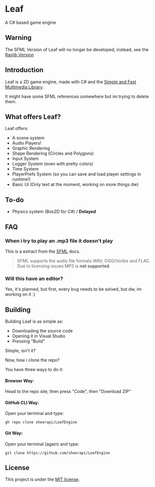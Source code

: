 # Leaf
A C# based game engine

## Warning
The SFML Version of Leaf will no longer be developed, instead, see the [Raylib Version](https://github.com/sheerapi/LeafEngineRaylibCS)

## Introduction
Leaf is a 2D game engine, made with C# and the [Simple and Fast Multimedia Library](https://www.sfml-dev.org).

It might have some SFML references somewhere but im trying to delete them.

## What offers Leaf?
Leaf offers:
- A scene system
- Audio Players!
- Graphic Rendering
- Shape Rendering (Circles and Polygons)
- Input System
- Logger System (even with pretty colors)
- Time System
- PlayerPrefs System (so you can save and load player settings in runtime!)
- Basic UI (Only text at the moment, working on more things dw)

## To-do
- Physics system (Box2D for C#) / **Delayed**

## FAQ
### When i try to play an .mp3 file it doesn't play
This is a extract from the [SFML](https://www.sfml-dev.org) docs.
> SFML supports the audio file formats WAV, OGG/Vorbis and FLAC. Due to licensing issues MP3 is **not supported**.
### Will this have an editor?
Yes, it's planned, but first, every bug needs to be solved, but dw, im working on it :)

## Building
Building Leaf is as simple as:
- Downloading the source code
- Opening it in Visual Studio
- Pressing "Build"

Simple, isn't it?

Now, how i clone the repo?

You have three ways to do it:
#### Browser Way:
Head to the repo site, then press "Code", then "Download ZIP"

#### GitHub CLI Way:
Open your terminal and type:
```
gh repo clone sheerapi/LeafEngine
```

#### Git Way:
Open your terminal (again) and type:
```
git clone https://github.com/sheerapi/LeafEngine
```

## License
This project is under the [MIT license](https://choosealicense.com/licenses/mit/).
